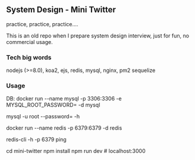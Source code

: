 ## System Design - Mini Twitter

practice, practice, practice....

This is an old repo when I prepare system design interview, just for fun, no commercial usage.

### Tech big words
nodejs (>=8.0), koa2, ejs, redis, mysql, nginx, pm2
sequelize

### Usage
DB:
docker run --name mysql -p 3306:3306 -e MYSQL_ROOT_PASSWORD=<PASSWORD> -d mysql

mysql -u root --password=<PASSWORD> -h <IP ADDRESS>

docker run --name redis -p 6379:6379 -d redis

redis-cli -h <IP ADDRESS> -p 6379 ping

cd mini-twitter
npm install
npm run dev # localhost:3000